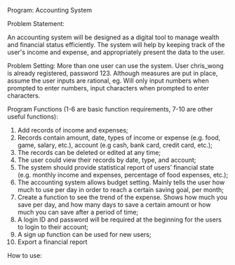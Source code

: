 Program: Accounting System

Problem Statement:

An accounting system will be designed as a digital tool to manage wealth and financial status efficiently. The system will help by keeping track of the user's income and expense, and appropriately present the data to the user.

Problem Setting:
More than one user can use the system. User chris_wong is already registered, password 123.
Although measures are put in place, assume the user inputs are rational, eg. Will only input numbers when prompted to enter numbers, input characters when prompted to enter characters.


Program Functions (1-6 are basic function requirements, 7-10 are other useful functions):
1) Add records of income and expenses; 
2) Records contain amount, date, types of income or expense (e.g. food, game, salary, etc.), account (e.g cash, bank card, credit card, etc.);
3) The records can be deleted or edited at any time; 
4) The user could view their records by date, type, and account;
5) The system should provide statistical report of users’ financial state (e.g. monthly income and expenses, percentage of food expenses, etc.);
6) The accounting system allows budget setting. Mainly tells the user how much to use per day in order to reach a certain saving goal, per month;
7) Create a function to see the trend of the expense. Shows how much you save per day, and how many days to save a certain amount or how much you can save after a period of time;
8) A login ID and password will be required at the beginning for the users to login to their account;
9) A sign up function can be used for new users;
10) Export a financial report

How to use:

